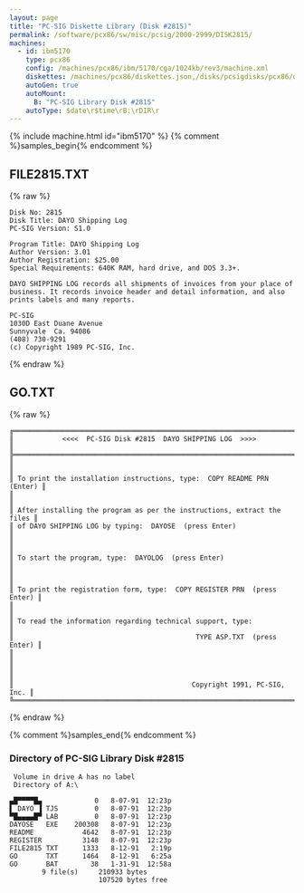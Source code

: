 ```yaml
---
layout: page
title: "PC-SIG Diskette Library (Disk #2815)"
permalink: /software/pcx86/sw/misc/pcsig/2000-2999/DISK2815/
machines:
  - id: ibm5170
    type: pcx86
    config: /machines/pcx86/ibm/5170/cga/1024kb/rev3/machine.xml
    diskettes: /machines/pcx86/diskettes.json,/disks/pcsigdisks/pcx86/diskettes.json
    autoGen: true
    autoMount:
      B: "PC-SIG Library Disk #2815"
    autoType: $date\r$time\rB:\rDIR\r
---
```


{% include machine.html id="ibm5170" %}
{% comment %}samples_begin{% endcomment %}

## FILE2815.TXT

{% raw %}
```
Disk No: 2815                                                           
Disk Title: DAYO Shipping Log                                           
PC-SIG Version: S1.0                                                    
                                                                        
Program Title: DAYO Shipping Log                                        
Author Version: 3.01                                                    
Author Registration: $25.00                                             
Special Requirements: 640K RAM, hard drive, and DOS 3.3+.               
                                                                        
DAYO SHIPPING LOG records all shipments of invoices from your place of  
business. It records invoice header and detail information, and also    
prints labels and many reports.                                         
                                                                        
PC-SIG                                                                  
1030D East Duane Avenue                                                 
Sunnyvale  Ca. 94086                                                    
(408) 730-9291                                                          
(c) Copyright 1989 PC-SIG, Inc.                                         
```
{% endraw %}

## GO.TXT

{% raw %}
```
╔═════════════════════════════════════════════════════════════════════════╗
║            <<<<  PC-SIG Disk #2815  DAYO SHIPPING LOG  >>>>             ║
╠═════════════════════════════════════════════════════════════════════════╣
║                                                                         ║
║ To print the installation instructions, type:  COPY README PRN  (Enter) ║
║                                                                         ║
║ After installing the program as per the instructions, extract the files ║
║ of DAYO SHIPPING LOG by typing:  DAYOSE  (press Enter)                  ║
║                                                                         ║
║ To start the program, type:  DAYOLOG  (press Enter)                     ║
║                                                                         ║
║ To print the registration form, type:  COPY REGISTER PRN  (press Enter) ║
║                                                                         ║
║ To read the information regarding technical support, type:              ║
║                                             TYPE ASP.TXT  (press Enter) ║
║                                                                         ║
║                                                                         ║
║                                            Copyright 1991, PC-SIG, Inc. ║
╚═════════════════════════════════════════════════════════════════════════╝
```
{% endraw %}

{% comment %}samples_end{% endcomment %}

### Directory of PC-SIG Library Disk #2815

     Volume in drive A has no label
     Directory of A:\

    ▄█▀▀▀▀█▄             0   8-07-91  12:23p
    ▌ DAYO ▐ TJS         0   8-07-91  12:23p
    ▀█▄▄▄▄█▀ LAB         0   8-07-91  12:23p
    DAYOSE   EXE    200308   8-07-91  12:23p
    README            4642   8-07-91  12:23p
    REGISTER          3148   8-07-91  12:23p
    FILE2815 TXT      1333   8-12-91   2:19p
    GO       TXT      1464   8-12-91   6:25a
    GO       BAT        38   1-31-91  12:58a
            9 file(s)     210933 bytes
                          107520 bytes free
